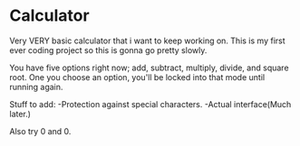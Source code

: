 # Calculator
Very VERY basic calculator that i want to keep working on. This is my first ever coding project so this is gonna go pretty slowly.

You have five options right now; add, subtract, multiply, divide, and square root. One you choose an option, you'll be locked into that mode until running again.

Stuff to add:
-Protection against special characters.
-Actual interface(Much later.)



Also try 0 and 0.
